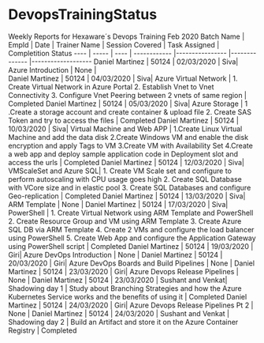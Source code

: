 # DevopsTrainingStatus
Weekly Reports for Hexaware´s Devops Training Feb 2020 Batch
Name | EmpId | Date | Trainer Name | Session Covered | Task Assigned | Completition Status 
---- | ----- | ---- | ------------ |---------------- |-------------- |------------------- 
Daniel Martinez | 50124 | 02/03/2020 | Siva| Azure Introduction | None |  
Daniel Martinez | 50124 | 04/03/2020 | Siva| Azure Virtual Network | 1. Create Virtual Network in Azure Portal 2. Establish Vnet to Vnet Connectivity 3. Configure Vnet Peering between 2 vnets of same region | Completed
Daniel Martinez | 50124 | 05/03/2020 | Siva| Azure Storage | 1 .Create  a storage account and create container & upload file 2. Create SAS Token and try to access the files | Completed
Daniel Martinez | 50124 | 10/03/2020 | Siva| Virtual Machine and Web APP | 1.Create Linux Virtual Machine and add the data disk 2.Create Windows VM and enable the disk encryption and apply Tags to VM 3.Create VM with Availability Set 4.Create a web app and deploy sample application code in Deployment slot and access the urls | Completed
Daniel Martinez | 50124 | 12/03/2020 | Siva| VMScaleSet and Azure SQL| 1.	Create VM Scale set and configure to perform autoscaling with CPU usage goes high 2.	Create SQL Database with VCore size and in elastic pool 3.	Create SQL Databases and configure Geo-replication | Completed
Daniel Martinez | 50124 | 13/03/2020 | Siva| ARM Template | None | 
Daniel Martinez | 50124 | 17/03/2020 | Siva| PowerShell | 1.	Create Virtual Network using ARM Template and PowerShell 2.	Create Resource Group and VM using ARM Template 3.	Create Azure SQL DB via ARM Template 4.	Create 2 VMs and configure the load balancer using PowerShell 5.	Create Web App and configure the Application Gateway using PowerShell script | Completed
Daniel Martinez | 50124 | 19/03/2020 | Giri| Azure DevOps Introduction | None | 
Daniel Martinez | 50124 | 20/03/2020 | Giri| Azure DevOps Boards and Build Pipelines | None | 
Daniel Martinez | 50124 | 23/03/2020 | Giri| Azure Devops Release Pipelines | None |
Daniel Martinez | 50124 | 23/03/2020 | Sushant and Venkat| Shadowing day 1 | Study about Branching Strategies and how the Azure Kubernetes Service works and the benefits of using it  | Completed 
Daniel Martinez | 50124 | 24/03/2020 | Giri| Azure Devops Release Pipelines Pt 2 | None | 
Daniel Martinez | 50124 | 24/03/2020 | Sushant and Venkat | Shadowing day 2 | Build an Artifact and store it on the Azure Container Registry | Completed



